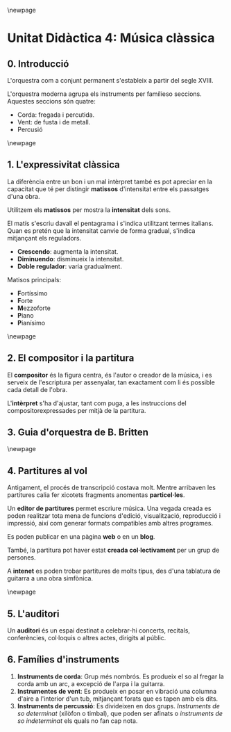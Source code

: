 \newpage

# Unitat Didàctica 4: Música clàssica

## 0. Introducció

L'orquestra com a conjunt permanent s'estableix a partir del segle XVIII.

L'orquestra moderna agrupa els instruments per famílieso seccions. Aquestes seccions són quatre:

- Corda: fregada i percutida.
- Vent: de fusta i de metall.
- Percusió

\newpage

## 1. L'expressivitat clàssica

La diferència entre un bon i un mal intèrpret també es pot apreciar en la capacitat que té per distingir **matissos** d'intensitat entre els passatges d'una obra.

Utilitzem els **matissos** per mostra la **intensitat** dels sons.

El matís s'escriu davall el pentagrama i s'indica utilitzant termes italians. Quan es pretén que la intensitat canvie de forma gradual, s'indica mitjançant els reguladors.

- **Crescendo**: augmenta la intensitat.
- **Diminuendo**: disminueix la intensitat.
- **Doble regulador**: varia gradualment.

Matisos principals:

- **F**ortíssimo
- **F**orte
- **M**ezzoforte
- **P**iano
- **P**ianísimo

\newpage

## 2. El compositor i la partitura

El **compositor** és la figura centra, és l'autor o creador de la música, i es serveix de l'escriptura per assenyalar, tan exactament com li és possible cada detall de l'obra.

L'**intèrpret** s'ha d'ajustar, tant com puga, a les instruccions del compositorexpressades per mitjà de la partitura.

## 3. Guia d'orquestra de B. Britten

\newpage

## 4. Partitures al vol

Antigament, el procés de transcripció costava molt. Mentre arribaven les partitures calia fer xicotets fragments anomentas **particel·les**.

Un **editor de partitures** permet escriure música. Una vegada creada es poden realitzar tota mena de funcions d'edició, visualització, reproducció i impressió, així com generar formats compatibles amb altres programes.

Es poden publicar en una pàgina **web** o en un **blog**.

També, la partitura pot haver estat **creada col·lectivament** per un grup de persones.

A **intenet** es poden trobar partitures de molts tipus, des d'una tablatura de guitarra a una obra simfònica.

\newpage

## 5. L'auditori

Un **auditori** és un espai destinat a celebrar-hi concerts, recitals, conferències, col·loquis o altres actes, dirigits al públic.


## 6. Famílies d'instruments

1. **Instruments de corda**: Grup més nombrós. Es produeix el so al fregar la corda amb un arc, a excepció de l'arpa i la guitarra.
2. **Instrumentes de vent**: Es produeix en posar en vibració una columna d'aire a l'interior d'un tub, mitjançant forats que es tapen amb els dits.
3. **Instruments de percussió**: Es divideixen en dos grups. *Instruments de so determinat* (xilòfon o timbal), que poden ser afinats o *instruments de so indeterminat* els quals no fan cap nota.


